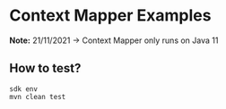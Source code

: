 # Context Mapper Examples

**Note:** 21/11/2021 -> Context Mapper only runs on Java 11

## How to test?

```
sdk env
mvn clean test
```

